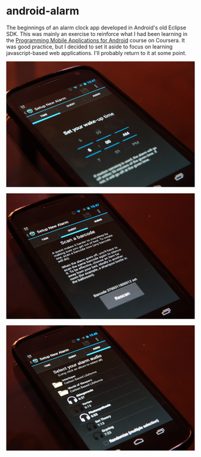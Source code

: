 # android-alarm

The beginnings of an alarm clock app developed in Android's old Eclipse SDK. This was mainly an exercise to reinforce what I had been learning in the [Programming Mobile Applications for Android](https://www.coursera.org/course/androidpart1) course on Coursera. It was good practice, but I decided to set it aside to focus on learning javascript-based web applications. I'll probably return to it at some point.

![Screenshot 1](Screenshot1.JPG)

![Screenshot 2](Screenshot2.JPG)

![Screenshot 3](Screenshot3.JPG)